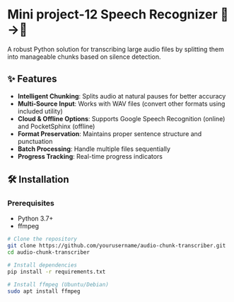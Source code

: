 # Mini project-12 Speech Recognizer 🎤→📝


A robust Python solution for transcribing large audio files by splitting them into manageable chunks based on silence detection.

## ✨ Features

- **Intelligent Chunking**: Splits audio at natural pauses for better accuracy
- **Multi-Source Input**: Works with WAV files (convert other formats using included utility)
- **Cloud & Offline Options**: Supports Google Speech Recognition (online) and PocketSphinx (offline)
- **Format Preservation**: Maintains proper sentence structure and punctuation
- **Batch Processing**: Handle multiple files sequentially
- **Progress Tracking**: Real-time progress indicators

## 🛠 Installation

### Prerequisites

- Python 3.7+
- ffmpeg

```bash
# Clone the repository
git clone https://github.com/yourusername/audio-chunk-transcriber.git
cd audio-chunk-transcriber

# Install dependencies
pip install -r requirements.txt

# Install ffmpeg (Ubuntu/Debian)
sudo apt install ffmpeg
